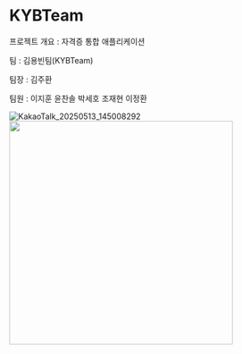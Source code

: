# KYBTeam

프로젝트 개요 : 자격증 통합 애플리케이션

팀 : 김용빈팀(KYBTeam)

팀장 : 김주환

팀원 : 이지훈 윤찬솔 박세호 조재현 이정환

![KakaoTalk_20250513_145008292](https://github.com/user-attachments/assets/a196e250-8fd0-482d-ad7e-b134f0dbc1c9)
<img src="https://github.com/user-attachments/assets/a196e250-8fd0-482d-ad7e-b134f0dbc1c9" width="400"/>

